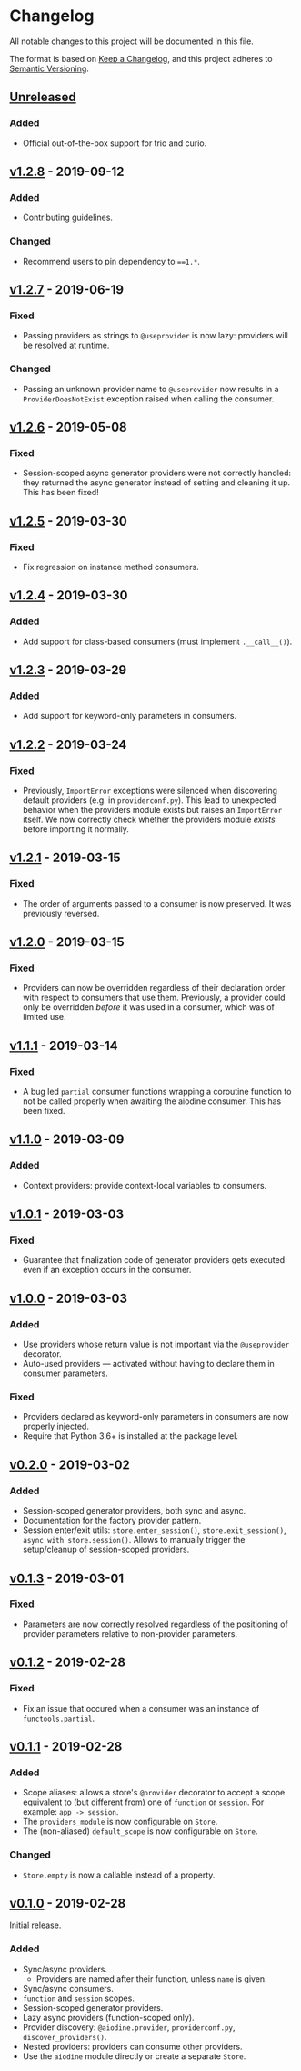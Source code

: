 # Changelog

All notable changes to this project will be documented in this file.

The format is based on [Keep a Changelog](https://keepachangelog.com/en/1.0.0/),
and this project adheres to [Semantic Versioning](https://semver.org/spec/v2.0.0.html).

## [Unreleased]

### Added

- Official out-of-the-box support for trio and curio.

## [v1.2.8] - 2019-09-12

### Added

- Contributing guidelines.

### Changed

- Recommend users to pin dependency to `==1.*`.

## [v1.2.7] - 2019-06-19

### Fixed

- Passing providers as strings to `@useprovider` is now lazy: providers will be resolved at runtime.

### Changed

- Passing an unknown provider name to `@useprovider` now results in a `ProviderDoesNotExist` exception raised when calling the consumer.

## [v1.2.6] - 2019-05-08

### Fixed

- Session-scoped async generator providers were not correctly handled: they returned the async generator instead of setting and cleaning it up. This has been fixed!

## [v1.2.5] - 2019-03-30

### Fixed

- Fix regression on instance method consumers.

## [v1.2.4] - 2019-03-30

### Added

- Add support for class-based consumers (must implement `.__call__()`).

## [v1.2.3] - 2019-03-29

### Added

- Add support for keyword-only parameters in consumers.

## [v1.2.2] - 2019-03-24

### Fixed

- Previously, `ImportError` exceptions were silenced when discovering default providers (e.g. in `providerconf.py`). This lead to unexpected behavior when the providers module exists but raises an `ImportError` itself. We now correctly check whether the providers module _exists_ before importing it normally.

## [v1.2.1] - 2019-03-15

### Fixed

- The order of arguments passed to a consumer is now preserved. It was previously reversed.

## [v1.2.0] - 2019-03-15

### Fixed

- Providers can now be overridden regardless of their declaration order with respect to consumers that use them. Previously, a provider could only be overridden _before_ it was used in a consumer, which was of limited use.

## [v1.1.1] - 2019-03-14

### Fixed

- A bug led `partial` consumer functions wrapping a coroutine function to not be called properly when awaiting the aiodine consumer. This has been fixed.

## [v1.1.0] - 2019-03-09

### Added

- Context providers: provide context-local variables to consumers.

## [v1.0.1] - 2019-03-03

### Fixed

- Guarantee that finalization code of generator providers gets executed even if an exception occurs in the consumer.

## [v1.0.0] - 2019-03-03

### Added

- Use providers whose return value is not important via the `@useprovider` decorator.
- Auto-used providers — activated without having to declare them in consumer parameters.

### Fixed

- Providers declared as keyword-only parameters in consumers are now properly injected.
- Require that Python 3.6+ is installed at the package level.

## [v0.2.0] - 2019-03-02

### Added

- Session-scoped generator providers, both sync and async.
- Documentation for the factory provider pattern.
- Session enter/exit utils: `store.enter_session()`, `store.exit_session()`, `async with store.session()`. Allows to manually trigger the setup/cleanup of session-scoped providers.

## [v0.1.3] - 2019-03-01

### Fixed

- Parameters are now correctly resolved regardless of the positioning of provider parameters relative to non-provider parameters.

## [v0.1.2] - 2019-02-28

### Fixed

- Fix an issue that occured when a consumer was an instance of `functools.partial`.

## [v0.1.1] - 2019-02-28

### Added

- Scope aliases: allows a store's `@provider` decorator to accept a scope equivalent to (but different from) one of `function` or `session`. For example: `app -> session`.
- The `providers_module` is now configurable on `Store`.
- The (non-aliased) `default_scope` is now configurable on `Store`.

### Changed

- `Store.empty` is now a callable instead of a property.

## [v0.1.0] - 2019-02-28

Initial release.

### Added

- Sync/async providers.
  - Providers are named after their function, unless `name` is given.
- Sync/async consumers.
- `function` and `session` scopes.
- Session-scoped generator providers.
- Lazy async providers (function-scoped only).
- Provider discovery: `@aiodine.provider`, `providerconf.py`, `discover_providers()`.
- Nested providers: providers can consume other providers.
- Use the `aiodine` module directly or create a separate `Store`.

[unreleased]: https://github.com/bocadilloproject/aiodine/compare/v1.2.8...HEAD
[v1.2.8]: https://github.com/bocadilloproject/aiodine/compare/v1.2.7...v1.2.8
[v1.2.7]: https://github.com/bocadilloproject/aiodine/compare/v1.2.6...v1.2.7
[v1.2.6]: https://github.com/bocadilloproject/aiodine/compare/v1.2.5...v1.2.6
[v1.2.5]: https://github.com/bocadilloproject/aiodine/compare/v1.2.4...v1.2.5
[v1.2.4]: https://github.com/bocadilloproject/aiodine/compare/v1.2.3...v1.2.4
[v1.2.3]: https://github.com/bocadilloproject/aiodine/compare/v1.2.2...v1.2.3
[v1.2.2]: https://github.com/bocadilloproject/aiodine/compare/v1.2.1...v1.2.2
[v1.2.1]: https://github.com/bocadilloproject/aiodine/compare/v1.2.0...v1.2.1
[v1.2.0]: https://github.com/bocadilloproject/aiodine/compare/v1.1.1...v1.2.0
[v1.1.1]: https://github.com/bocadilloproject/aiodine/compare/v1.1.0...v1.1.1
[v1.1.0]: https://github.com/bocadilloproject/aiodine/compare/v1.0.1...v1.1.0
[v1.0.1]: https://github.com/bocadilloproject/aiodine/compare/v1.0.0...v1.0.1
[v1.0.0]: https://github.com/bocadilloproject/aiodine/compare/v0.2.0...v1.0.0
[v0.2.0]: https://github.com/bocadilloproject/aiodine/compare/v0.1.3...v0.2.0
[v0.1.3]: https://github.com/bocadilloproject/aiodine/compare/v0.1.2...v0.1.3
[v0.1.2]: https://github.com/bocadilloproject/aiodine/compare/v0.1.1...v0.1.2
[v0.1.1]: https://github.com/bocadilloproject/aiodine/compare/v0.1.0...v0.1.1
[v0.1.0]: https://github.com/bocadilloproject/aiodine/releases/tag/v0.1.0
